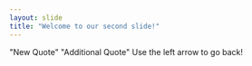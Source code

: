 ```yaml
---
layout: slide
title: "Welcome to our second slide!"
---
```

"New Quote"
"Additional Quote"
Use the left arrow to go back!
